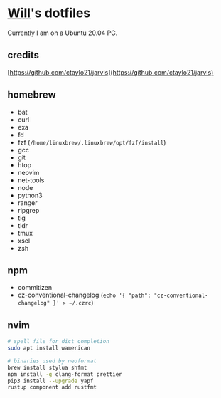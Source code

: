 # [Will](https://nerdzzh.me/)'s dotfiles

Currently I am on a Ubuntu 20.04 PC.

## credits

[https://github.com/ctaylo21/jarvis](https://github.com/ctaylo21/jarvis)

## homebrew

- bat
- curl
- exa
- fd
- fzf (`/home/linuxbrew/.linuxbrew/opt/fzf/install`)
- gcc
- git
- htop
- neovim
- net-tools
- node
- python3
- ranger
- ripgrep
- tig
- tldr
- tmux
- xsel
- zsh

## npm

- commitizen
- cz-conventional-changelog (`echo '{ "path": "cz-conventional-changelog" }' > ~/.czrc`)

## nvim

```bash
# spell file for dict completion
sudo apt install wamerican

# binaries used by neoformat
brew install stylua shfmt
npm install -g clang-format prettier
pip3 install --upgrade yapf
rustup component add rustfmt
```

